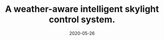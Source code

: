 ---
title: "A weather-aware intelligent skylight control system."
collection: publications
permalink: /publication/patent-1
date: 2020-05-26
level: patent
venue: 'CN patent'
link: 'https://www.cnipa.gov.cn/'
citation: 'Bowen Jia, Qunqiang Hu, <b>Bowen Wang</b>. A weather-aware intelligent skylight control system[P]. China:CN202010452971.5, 2020-05-26.'
---